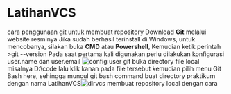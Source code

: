 
# LatihanVCS
cara penggunaan git untuk membuat repository
Download **Git** melalui website resminya
Jika sudah berhasil terinstall di Windows, untuk mencobanya, silakan buka **CMD** atau **Powershell**, Kemudian ketik perintah >git --version
Pada saat pertama kali digunakan perlu dilakukan konfigurasi user.name dan user.email
![config user git](https://user-images.githubusercontent.com/123881225/215333491-88ddb993-ecf7-4ebd-8825-6f8a4edf4ae0.PNG)
buka directory file local misalnya D:\code
lalu klik kanan pada file tersebut kemudian pilih menu Git Bash here, sehingga muncul git bash command
buat directory praktikum dengan nama LatihanVCS![dirvcs](https://user-images.githubusercontent.com/123881225/215334098-1990c0bf-6f34-4228-a842-60ef5275cd42.PNG)
membuat repository local dengan cara 
